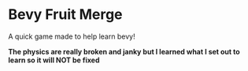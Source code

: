# Bevy Fruit Merge
A quick game made to help learn bevy! <br>

**The physics are really broken and janky but I learned what I set out to learn so it will NOT be fixed**